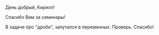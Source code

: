 День добрый, Кирилл!

Спасибо Вам за семинары!

В задаче про "дроби", запутался в переменных. Проверь. 
Спасибо!